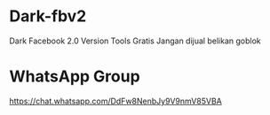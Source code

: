 # Dark-fbv2
Dark Facebook 2.0 Version
Tools Gratis Jangan dijual belikan goblok

# WhatsApp Group
https://chat.whatsapp.com/DdFw8NenbJy9V9nmV85VBA

